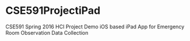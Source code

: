 # CSE591ProjectiPad
CSE591 Spring 2016 HCI Project Demo iOS based iPad App for Emergency
Room Observation Data Collection
